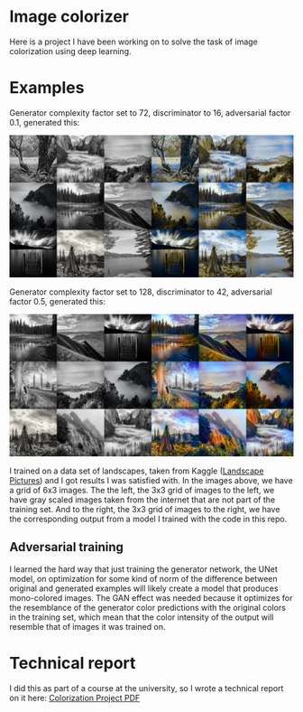 # Image colorizer

Here is a project I have been working on to solve the task of image colorization
using deep learning. 

# Examples

Generator complexity factor set to 72, discriminator to 16, adversarial factor 0.1, generated this:

![Colorization Output](https://github.com/Ricardicus/colorizer-gan/blob/master/outputs/23__dim_256__adv_0p5__compl_72/outputs/collection_image____2.png "Colorization Project")

Generator complexity factor set to 128, discriminator to 42, adversarial factor 0.5, generated this:

![Colorization Output](https://github.com/Ricardicus/colorizer-gan/blob/master/outputs/collection_image__compl_128_adv_0.5.png "Colorization Project")

I trained on a data set of landscapes, taken from Kaggle ([Landscape Pictures](https://www.kaggle.com/datasets/arnaud58/landscape-pictures)) and I got results I was satisfied with.
In the images above, we have a grid of 6x3 images. The the left, the 3x3 grid of images to the left, we have gray scaled images taken from the internet that are not part of the
training set. And to the right, the 3x3 grid of images to the right, we have the corresponding output from 
a model I trained with the code in this repo.

## Adversarial training

I learned the hard way that just training the generator network, the UNet model, on optimization for some kind of norm of the difference between original and generated examples will likely 
create a model that produces mono-colored images. The GAN effect was needed because it optimizes for the resemblance of the generator color predictions with the original colors in the training set, which mean that the color intensity of the output will resemble that of images it was trained on.

# Technical report

I did this as part of a course at the university, so I wrote a technical report on it here: [Colorization Project PDF](https://github.com/Ricardicus/colorizer-gan/blob/master/report/Colorization_Project.pdf)



